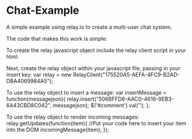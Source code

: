 Chat-Example
============

A simple example using relay.io to create a multi-user chat system.

The code that makes this work is simple:

To create the relay javascript object include the relay client script in your html:
	<script src='http://relay.io/client/24F56247-28A0-49E7-B92C-7999A94AE525.js' type='text/javascript'></script>

Next, create the relay object within your javascript file, passing in your insert key:
	var relay = new RelayClient("175520A5-AEFA-4FC9-B2AD-DBA4069984A5");


To use the relay object to insert a message:
	var insertMessage = function(messagejson){
  	relay.insert("506BFFD6-AAC0-4616-9EB3-6A43CBD8C042", messagejson);
  	$('#comment').val('');
	};


To use the relay object to render incoming messages:
	relay.getUpdates(function(item){
		//Put your code here to insert your item into the DOM
		incomingMessage(item);
	});
